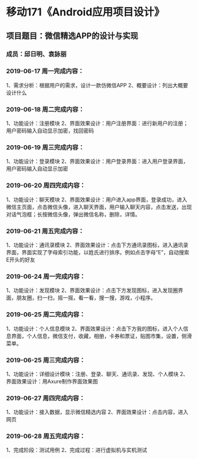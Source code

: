 # 移动171《Android应用项目设计》
## 项目题目：微信精选APP的设计与实现
### 成员：邱日明、袁詠丽

### 2019-06-17 周一完成内容：
1、需求分析：根据用户的需求，设计一款仿微信APP
2、概要设计：列出大概要设计什么


### 2019-06-18 周二完成内容：
1、功能设计：注册模块
2、界面效果设计：用户注册界面：进行新用户的注册；用户密码输入自动显示加密，找回密码


### 2019-06-19 周三完成内容：
1、功能设计：登录模块
2、界面效果设计：用户登录界面：进入用户登录界面，用户密码输入自动显示加密


### 2019-06-20 周四完成内容：
1、功能设计：聊天模块
2、界面效果设计：用户进入app界面，登录成功，进入微信主页面，点击微信头像，进入聊天界面，用户输入聊天内容，点击发送，出现对话气泡框；长按微信头像，弹出微信名称，删除，详情。 


### 2019-06-21 周五完成内容：
1、功能设计：通讯录模块
2、界面效果设计：点击下方通讯录图标，进入通讯录界面，界面实现了字母索引功能，以姓氏进行排序。例如点击字母“E”，自动搜索E开头的好友

### 2019-06-24 周一完成内容：
1、功能设计：发现模块
2、界面效果设计：点击下方发现图标，进入发现圈界面，朋友圈，扫一扫，摇一摇，看一看，搜一搜，游戏，小程序。


### 2019-06-25 周二完成内容：
1、功能设计：个人信息模块
2、界面效果设计：点击下方我的图标，进入个人信息界面，个人信息，微信支付，收藏，相册，卡券和票证，贴图市集，设置，侧滑菜单。


### 2019-06-25 周三完成内容：
1、功能设计：详细设计模块：注册、登录、聊天、通讯录、发现、个人模块
2、界面效果设计：用Axure制作界面效果图


### 2019-06-27 周四完成内容：
1、功能设计：接入数据，显示微信精选内容
2、界面效果设计：点击内容，进入网页


### 2019-06-28 周五完成内容：
1、完成阶段：测试用例
2、完成过程：进行虚拟机与实机测试















